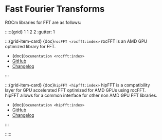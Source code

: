 # Fast Fourier Transforms

ROCm libraries for FFT are as follows:

:::::{grid} 1 1 2 2
:gutter: 1

:::{grid-item-card} {doc}`rocFFT <rocfft:index>`
rocFFT is an AMD GPU optimized library for FFT.

- {doc}`Documentation <rocfft:index>`
- [GitHub](https://github.com/ROCmSoftwarePlatform/rocFFT)
- [Changelog](https://github.com/ROCmSoftwarePlatform/rocFFT/blob/develop/CHANGELOG.md)

:::

:::{grid-item-card} {doc}`hipFFT <hipfft:index>`
hipFFT is a compatibility layer for GPU accelerated FFT optimized for AMD GPUs
using rocFFT. hipFFT allows for a common interface for other non AMD GPU
FFT libraries.

- {doc}`Documentation <hipfft:index>`
- [GitHub](https://github.com/ROCmSoftwarePlatform/hipFFT)
- [Changelog](https://github.com/ROCmSoftwarePlatform/hipFFT/blob/develop/CHANGELOG.md)

:::

:::::
